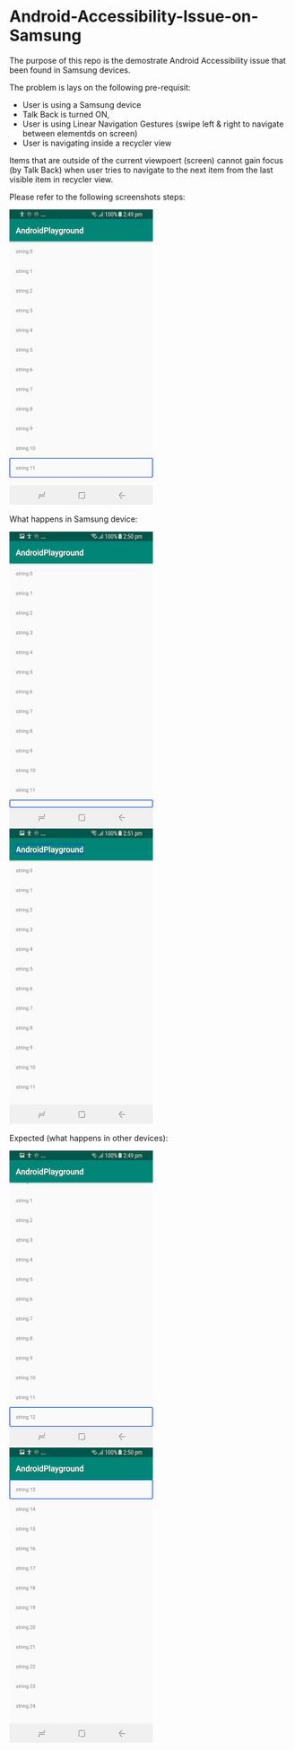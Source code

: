 # Android-Accessibility-Issue-on-Samsung

The purpose of this repo is the demostrate Android Accessibility issue that been found in Samsung devices.

The problem is lays on the following pre-requisit:
* User is using a Samsung device
* Talk Back is turned ON, 
* User is using Linear Navigation Gestures (swipe left & right to navigate between elementds on screen)
* User is navigating inside a recycler view

Items that are outside of the current viewpoert (screen) cannot gain focus (by Talk Back) when user tries to navigate to the next item from the last visible item in recycler view. 


Please refer to the following screenshots steps:

![](assets/41149711225699743.png)

What happens in Samsung device:

![](assets/8169354057151942962.png) ![](assets/6268400203715852237.png) 


Expected (what happens in other devices):

![](assets/1430829563001271669.png) ![](assets/6390499224881021949.png) 

